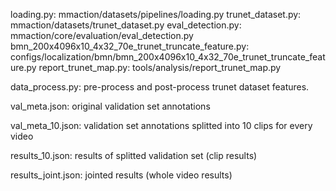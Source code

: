 loading.py: mmaction/datasets/pipelines/loading.py
trunet_dataset.py: mmaction/datasets/trunet_dataset.py
eval_detection.py: mmaction/core/evaluation/eval_detection.py
bmn_200x4096x10_4x32_70e_trunet_truncate_feature.py: configs/localization/bmn/bmn_200x4096x10_4x32_70e_trunet_truncate_feature.py
report_trunet_map.py: tools/analysis/report_trunet_map.py



data_process.py: pre-process and post-process trunet dataset features.



val_meta.json: original validation set annotations

val_meta_10.json: validation set annotations splitted into 10 clips for every video

results_10.json: results of splitted validation set (clip results)

results_joint.json: jointed results (whole video results)